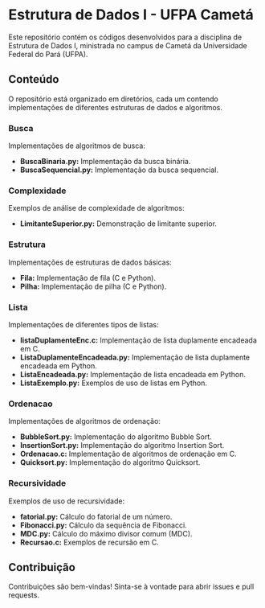 # Estrutura de Dados I - UFPA Cametá

Este repositório contém os códigos desenvolvidos para a disciplina de Estrutura de Dados I, ministrada no campus de Cametá da Universidade Federal do Pará (UFPA).

## Conteúdo

O repositório está organizado em diretórios, cada um contendo implementações de diferentes estruturas de dados e algoritmos.

### Busca

Implementações de algoritmos de busca:

*   **BuscaBinaria.py:** Implementação da busca binária.
*   **BuscaSequencial.py:** Implementação da busca sequencial.

### Complexidade

Exemplos de análise de complexidade de algoritmos:

*   **LimitanteSuperior.py:** Demonstração de limitante superior.

### Estrutura

Implementações de estruturas de dados básicas:

*   **Fila:** Implementação de fila (C e Python).
*   **Pilha:** Implementação de pilha (C e Python).

### Lista

Implementações de diferentes tipos de listas:

*   **listaDuplamenteEnc.c:** Implementação de lista duplamente encadeada em C.
*   **ListaDuplamenteEncadeada.py:** Implementação de lista duplamente encadeada em Python.
*   **ListaEncadeada.py:** Implementação de lista encadeada em Python.
*   **ListaExemplo.py:** Exemplos de uso de listas em Python.

### Ordenacao

Implementações de algoritmos de ordenação:

*   **BubbleSort.py:** Implementação do algoritmo Bubble Sort.
*   **InsertionSort.py:** Implementação do algoritmo Insertion Sort.
*   **Ordenacao.c:** Implementação de algoritmos de ordenação em C.
*   **Quicksort.py:** Implementação do algoritmo Quicksort.

### Recursividade

Exemplos de uso de recursividade:

*   **fatorial.py:** Cálculo do fatorial de um número.
*   **Fibonacci.py:** Cálculo da sequência de Fibonacci.
*   **MDC.py:** Cálculo do máximo divisor comum (MDC).
*   **Recursao.c:** Exemplos de recursão em C.

## Contribuição

Contribuições são bem-vindas! Sinta-se à vontade para abrir issues e pull requests.

